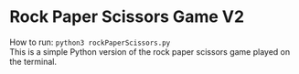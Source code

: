 # Rock Paper Scissors Game V2
How to run: ```python3 rockPaperScissors.py```  
This is a simple Python version of the rock paper scissors game played on the terminal.

